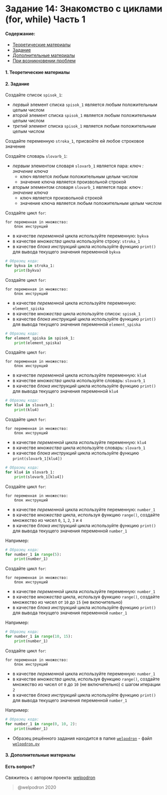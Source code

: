 # Задание 14: Знакомство с циклами (for, while) Часть 1

#### Содержание:

+ [Теоретические материалы](#THEORETICAL_MATERIALS)
+ [Задание](#TASK)
+ [Дополнительные материалы](#ADDITIONAL_MATERIALS)
+ [При возникновении проблем](#ISSUES)

#### <a name="THEORETICAL_MATERIALS"></a> 1. Теоретические материалы



#### <a name="TASK"></a> 2. Задание

Создайте список `spisok_1`:

* *первый* элемент списка `spisok_1` является любым положительным целым числом
* *второй* элемент списка `spisok_1` является любым положительным целым числом
* *третий* элемент списка `spisok_1` является любым положительным целым числом

Создайте переменную `stroka_1`, присвойте ей любое строковое значение 

Создайте словарь `slovarb_1`:

* *первым* элементом словаря `slovarb_1` является пара: *ключ : значение ключа*
    * ключ является любым положительным целым числом
    * значение ключа является произвольной строкой
* *вторым* элементом словаря `slovarb_1` является пара: *ключ : значение ключа*
    * ключ является произвольной строкой
    * значение ключа является любым положительным целым числом

Создайте цикл `for`: 

```
for переменная in множество:
    блок инструкций
```

* в качестве *переменной* цикла используйте переменную: `bykva`
* в качестве *множества* цикла используйте строку: `stroka_1`
* в качестве *блока инструкций* цикла используйте функцию `print()` для вывода текущего значения переменной `bykva`

```python
# Образец кода: 
for bykva in stroka_1:
    print(bykva)   
```

Создайте цикл `for`: 

```
for переменная in множество:
    блок инструкций
```

* в качестве *переменной* цикла используйте переменную: `element_spiska`
* в качестве *множества* цикла используйте список: `spisok_1`
* в качестве *блока инструкций* цикла используйте функцию `print()` для вывода текущего значения переменной `element_spiska`

```python
# Образец кода: 
for element_spiska in spisok_1:
    print(element_spiska)  
```

Создайте цикл `for`: 

```
for переменная in множество:
    блок инструкций
```

* в качестве *переменной* цикла используйте переменную: `klu4`
* в качестве *множества* цикла используйте словарь: `slovarb_1`
* в качестве *блока инструкций* цикла используйте функцию `print()` для вывода текущего значения переменной `klu4`

```python
# Образец кода: 
for klu4 in slovarb_1:
    print(klu4) 
```

Создайте цикл `for`: 

```
for переменная in множество:
    блок инструкций
```

* в качестве *переменной* цикла используйте переменную: `klu4`
* в качестве *множества* цикла используйте словарь: `slovarb_1`
* в качестве *блока инструкций* цикла используйте функцию `print(slovarb_1[klu4])`

```python
# Образец кода: 
for klu4 in slovarb_1:
    print(slovarb_1[klu4]) 
```

Создайте цикл `for`: 

```
for переменная in множество:
    блок инструкций
```

* в качестве *переменной* цикла используйте переменную: `number_1`
* в качестве *множества* цикла, используя функцию `range()`, создайте множество из чисел `0`, `1`, `2`, `3` и `4`  
* в качестве *блока инструкций* цикла используйте функцию `print()` для вывода текущего значения переменной `number_1`

Например:

```python
# Образец кода: 
for number_1 in range(5):
    print(number_1) 
```

Создайте цикл `for`: 

```
for переменная in множество:
    блок инструкций
```

* в качестве *переменной* цикла используйте переменную: `number_1`
* в качестве *множества* цикла, используя функцию `range()`, создайте множество из чисел от `10` до `15` (не включительно) 
* в качестве *блока инструкций* цикла используйте функцию `print()` для вывода текущего значения переменной `number_1`

Например:

```python
# Образец кода: 
for number_1 in range(10, 15):
    print(number_1)
```

Создайте цикл `for`: 

```
for переменная in множество:
    блок инструкций
```

* в качестве *переменной* цикла используйте переменную: `number_1`
* в качестве *множества* цикла, используя функцию `range()`, создайте множество из чисел от `0` до `10` (не включительно) с шагом итерации `2`  
* в качестве *блока инструкций* цикла используйте функцию `print()` для вывода текущего значения переменной `number_1`

Например:

```python
# Образец кода: 
for number_1 in range(0, 10, 2):
    print(number_1)
```

* Образец решённого задания находится в папке <a href="./welpodron">`welpodron`</a> - файл <a href="./welpodron/welpodron.py">`welpodron.py`</a>

#### <a name="ADDITIONAL_MATERIALS"></a> 3. Дополнительные материалы



#### <a name="ISSUES"></a> Есть вопрос?

Свяжитесь с автором проекта: [welpodron](https://vk.com/welpodron)

> @welpodron 2020